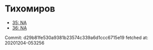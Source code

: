 # Тихомиров
- [35: NA](35.md)
- [36: NA](36.md)

Commit: d29b81fe530a9381b23574c339a6d1ccc6715e19
 fetched at: 20201204-053256
